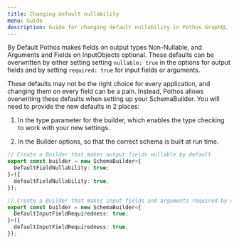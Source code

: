 ```yaml
---
title: Changing default nullability
menu: Guide
description: Guide for changing default nullability in Pothos GraphQL
---
```


By Default Pothos makes fields on output types Non-Nullable, and Arguments and Fields on
InputObjects optional. These defaults can be overwritten by either setting setting `nullable: true`
in the options for output fields and by setting `required: true` for input fields or arguments.

These defaults may not be the right choice for every application, and changing them on every field
can be a pain. Instead, Pothos allows overwriting these defaults when setting up your SchemaBuilder.
You will need to provide the new defaults in 2 places:

1. In the type parameter for the builder, which enables the type checking to work with your new
   settings.

2. In the Builder options, so that the correct schema is built at run time.

```typescript
// Create a Builder that makes output fields nullable by default
export const builder = new SchemaBuilder<{
  DefaultFieldNullability: true;
}>({
  defaultFieldNullability: true,
});

// Create a Builder that makes input fields and arguments required by default
export const builder = new SchemaBuilder<{
  DefaultInputFieldRequiredness: true;
}>({
  defaultInputFieldRequiredness: true,
});
```
